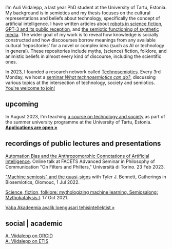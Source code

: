 

I’m Auli Viidalepp, a last year PhD student at the University of Tartu, Estonia. My background is in semiotics and my thesis focuses on the cultural representations and beliefs about technology, specifically the concept of artificial intelligence. I have written articles about [robots in science fiction](https://www.researchgate.net/publication/349919165_Representations_of_robots_in_science_fiction_film_narratives_as_signifiers_of_human_identity), [GPT-3 and its public reception](https://www.researchgate.net/publication/366987824_Sociocommunicative_functions_of_a_generative_text_the_case_of_GPT-3), and [the semiotic functioning of synthetic media](https://www.researchgate.net/publication/369304924_The_semiotic_functioning_of_synthetic_media). The wider goal of my work is to reveal how knowledge is socially constructed and how discoourses borrow meanings from any available cultural ‘repositories’ for a novel or complex idea (such as AI or technology in general). These repositories include myths, (science) fiction, folklore, and animistic beliefs in almost every kind of discourse, including the scientific ones.

In 2023, I founded a research network called [Technosemiotics](https://technosemiotics.net/). Every 3rd Monday, we host a [seminar *What technosemiotics can do?*](https://technosemiotics.net/what-can-technosemiotics-do/), discussing various topics at the intersection of technology, society and semiotics. [You're welcome to join!](https://www.eventbrite.com/e/technosemiotics-seminar-tickets-627927156027)


## upcoming

In August 2023, I'm teaching [a course on technology and society](https://ut.ee/en/content/imagining-intelligent-technologies) as part of the summer university programme at the University of Tartu, Estonia. [**Applications are open »**](https://ut.ee/en/content/registration-summer-courses-2023)



## recordings of public lectures and presentations

[Automation Bias and the Anthropomorphic Connotations of Artificial Intelligence](https://youtu.be/_xuuQPe-VeM?t=6201). Online talk at FACETS Advanced Seminar in Philosophy of Communication "On Filters and Philters," Università di Torino. 23 Feb 2023.

["Machine semiosis" and the quasi-signs](https://www.youtube.com/watch?v=tj9V1Cak_-8) with Tyler J. Bennett, Gatherings in Biosemiotics, Olomouc, 1 Jul 2022.

[Science, fiction, folklore: mythologizing machine learning. Semiosalong: Mythokatalysis I](https://www.youtube.com/watch?v=kmfXFkbVWRM&ab_channel=Semiosalong). 17 Oct 2021.

[Vaba Akadeemia avalik loengusari tehisintellektist »](/loengusari-tehisintellektist/)


## social | academic

[A. Viidalepp on ORCID](https://orcid.org/0000-0002-6206-5681)<br>
[A. Viidalepp on ETIS](https://www.etis.ee/CV/Auli_Viidalepp/eng)

